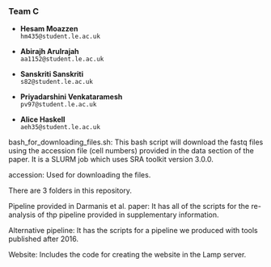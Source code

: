 ### Team C

- **Hesam Moazzen**  
  `hm435@student.le.ac.uk`

- **Abirajh Arulrajah**  
  `aa1152@student.le.ac.uk`

- **Sanskriti Sanskriti**  
  `s82@student.le.ac.uk`

- **Priyadarshini Venkataramesh**  
  `pv97@student.le.ac.uk`

- **Alice Haskell**  
  `aeh35@student.le.ac.uk`


bash_for_downloading_files.sh:
This bash script will download the fastq files using the accession file (cell numbers) provided in the data section of the paper. It is a SLURM job which uses SRA toolkit version 3.0.0.

accession:
Used for downloading the files.

There are 3 folders in this repository.

Pipeline provided in Darmanis et al. paper:
It has all of the scripts for the re-analysis of thp pipeline provided in supplementary information.

Alternative pipeline:
It has the scripts for a pipeline we produced with tools published after 2016.

Website:
Includes the code for creating the website in the Lamp server.

